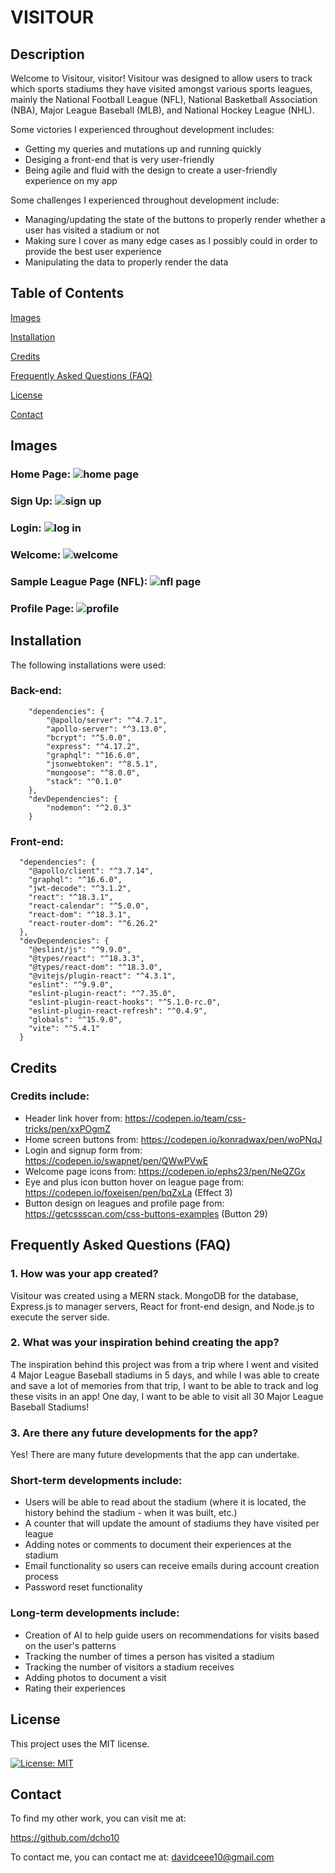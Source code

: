 # VISITOUR

## Description

Welcome to Visitour, visitor! Visitour was designed to allow users to track which sports stadiums they have visited amongst various sports leagues, mainly the National Football League (NFL), National Basketball Association (NBA), Major League Baseball (MLB), and National Hockey League (NHL). 

Some victories I experienced throughout development includes: 
- Getting my queries and mutations up and running quickly
- Desiging a front-end that is very user-friendly 
- Being agile and fluid with the design to create a user-friendly experience on my app

Some challenges I experienced throughout development include:
- Managing/updating the state of the buttons to properly render whether a user has visited a stadium or not
- Making sure I cover as many edge cases as I possibly could in order to provide the best user experience
- Manipulating the data to properly render the data

## Table of Contents

  [Images](#images)

  [Installation](#installation)

  [Credits](#credits)
  
  [Frequently Asked Questions (FAQ)](#FAQ)
  
  [License](#license)

  [Contact](#contact)

## Images 

### Home Page: ![home page](image.png)
### Sign Up: ![sign up](image-1.png)
### Login: ![log in](image-2.png)
### Welcome: ![welcome](image-3.png)
### Sample League Page (NFL): ![nfl page](image-4.png)
### Profile Page: ![profile](image-5.png)

## Installation 

The following installations were used:

### Back-end:
```
    "dependencies": {
        "@apollo/server": "^4.7.1",
        "apollo-server": "^3.13.0",
        "bcrypt": "^5.0.0",
        "express": "^4.17.2",
        "graphql": "^16.6.0",
        "jsonwebtoken": "^8.5.1",
        "mongoose": "^8.0.0",
        "stack": "^0.1.0"
    },
    "devDependencies": {
        "nodemon": "^2.0.3"
    }
```

### Front-end:
```
  "dependencies": {
    "@apollo/client": "^3.7.14",
    "graphql": "^16.6.0",
    "jwt-decode": "^3.1.2",
    "react": "^18.3.1",
    "react-calendar": "^5.0.0",
    "react-dom": "^18.3.1",
    "react-router-dom": "^6.26.2"
  },
  "devDependencies": {
    "@eslint/js": "^9.9.0",
    "@types/react": "^18.3.3",
    "@types/react-dom": "^18.3.0",
    "@vitejs/plugin-react": "^4.3.1",
    "eslint": "^9.9.0",
    "eslint-plugin-react": "^7.35.0",
    "eslint-plugin-react-hooks": "^5.1.0-rc.0",
    "eslint-plugin-react-refresh": "^0.4.9",
    "globals": "^15.9.0",
    "vite": "^5.4.1"
  }
```

## Credits

### Credits include: 

- Header link hover from: https://codepen.io/team/css-tricks/pen/xxPOgmZ
- Home screen buttons from: https://codepen.io/konradwax/pen/woPNqJ
- Login and signup form from: https://codepen.io/swapnet/pen/QWwPVwE
- Welcome page icons from: https://codepen.io/ephs23/pen/NeQZGx
- Eye and plus icon button hover on league page from: https://codepen.io/foxeisen/pen/bqZxLa (Effect 3)
- Button design on leagues and profile page from: https://getcssscan.com/css-buttons-examples (Button 29)

## Frequently Asked Questions (FAQ)

### 1. How was your app created?

Visitour was created using a MERN stack. MongoDB for the database, Express.js to manager servers, React for front-end design, and Node.js to execute the server side.

### 2. What was your inspiration behind creating the app?

The inspiration behind this project was from a trip where I went and visited 4 Major League Baseball stadiums in 5 days, and while I was able to create and save a lot of memories from that trip, I want to be able to track and log these visits in an app! One day, I want to be able to visit all 30 Major League Baseball Stadiums!

### 3. Are there any future developments for the app?

Yes! There are many future developments that the app can undertake.

### Short-term developments include: 
- Users will be able to read about the stadium (where it is located, the history behind the stadium - when it was built, etc.)
- A counter that will update the amount of stadiums they have visited per league
- Adding notes or comments to document their experiences at the stadium
- Email functionality so users can receive emails during account creation process
- Password reset functionality

### Long-term developments include: 
- Creation of AI to help guide users on recommendations for visits based on the user's patterns
- Tracking the number of times a person has visited a stadium
- Tracking the number of visitors a stadium receives
- Adding photos to document a visit
- Rating their experiences

## License

This project uses the MIT license.

[![License: MIT](https://img.shields.io/badge/License-MIT-blue.svg)](https://opensource.org/licenses/MIT)

## Contact

To find my other work, you can visit me at:

https://github.com/dcho10

To contact me, you can contact me at: davidceee10@gmail.com